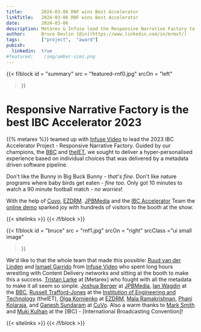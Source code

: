 ```yaml
---
title:       2024-03-06 RNF wins Best Accelerator
linkTitle:   2024-03-06 RNF wins Best Accelerator
date:        2024-03-06
description: Metarex & Infuse lead the Responsive Narrative Factory to the Best IBC Accelerator 2024.
author:      Bruce Devlin [@in](https://www.linkedin.com/in/mrmxf/)
tags:        ["project",  "award"]
pubish:
  linkedin:  true
#featured:    /img/amber-simi.png
---
```


{{< f/block
  id    = "summary"
  src   = "featured-rnf0.jpg"
  srcOn = "left"
>}}
<!-- markdownlint-disable MD025 -->
# Responsive Narrative Factory is the best IBC Accelerator 2023

{{%  metarex %}} teamed up with [Infuse Video] to lead the 2023 IBC Accelerator
Project - Responsive Narrative Factory. Guided by our champions, the [BBC] and
[theIET], we sought to deliver a hyper-personalised experience based on
individual choices that was delivered by a metadata driven software pipeline.

Don't like the Bunny in Big Buck Bunny - _that's fine_. Don't like nature
programs where baby birds get eaten - _fine too_. Only got 10 minutes to watch a
90 minute football match - _no worries_!

With the help of [Cuvo], [EZDRM]. [JPBMedia] and the [IBC Accelerator] Team
the [online demo] sparked joy with hundreds of visitors to the booth at the
show.

{{< sitelinks >}}
{{< /f/block >}}

{{< f/block
  id    = "bruce"
  src   = "rnf1.jpg"
  srcOn = "right"
  srcClass ="ui small image"
>}}

We'd like to that the whole team that made this possible: [Ruud van der
Linden](https://www.linkedin.com/in/ruudvanderlinden) and [Ismael
Garrido](https://www.linkedin.com/in/ACoAAAw-iEABOlZqWhPbJXieFhamlw4KkXGYrUc)
from [Infuse Video] who spent long hours wrestling with Content Delivery
networks and sitting at the booth to make this a success. [Tristan
Larke](https://www.linkedin.com/in/ACoAADFKxjUBM-OwLh5FCkT4k2_LZJcnQLR14uM) at
[Metarex] who fought with all the metadata to make it all seem so simple.
[Joshua
Berger](https://www.linkedin.com/in/ACoAAAAo9WwBaxu8DKVA27WQEjipmY8F1KyVoUc) at
[JPBMedia], [Ian
Wagdin](https://www.linkedin.com/in/ACoAAAJvIk0BCuYzzlMRQTybNXdlnYPSU1nR-vE) at
the [BBC], [Russell
Trafford-Jones](https://www.linkedin.com/in/ACoAAABaLSIB8GAE0GdBVKEDjG-tJV5eliMxnfg)
at the [Institution of Engineering and Technology] (theIET), [Olga
Kornienko](https://www.linkedin.com/in/ACoAAAFsDD0BF1FP91UB7I04RwyUU9JT12PnLJw)
at [EZDRM], [Mala
Ramakrishnan](https://www.linkedin.com/in/ACoAAAAJfAsBg3svssNHvpaEEEOFBhnxlKcdPlo),
[Phani
Kolaraja](https://www.linkedin.com/in/ACoAAAQlCnoB0_8NOaR15b1_3YRwsDAbM99_kKQ),
and [Ganesh
Sundaram](https://www.linkedin.com/in/ACoAAAC-3NEBHezFYZOLS_3DEUkIxn0jfPgGMj4)
at [CuVo]. Also a warm thanks to [Mark
Smith](https://www.linkedin.com/in/ACoAAAAwDhsBq_Dx6ZvNEXeYPUja1vctZVXdHQI) and
[Muki
Kulhan](https://www.linkedin.com/in/ACoAAABFmH0ByhDceebheeKnI86bhi_XsrBMoVA) at
the [IBC] - [International Broadcasting Convention]!

{{< sitelinks >}}
{{< /f/block >}}

<!-- ####################################################################### -->
[Infuse Video]: http://infuse.video/
[BBC]:          https://www.bbc.co.uk/rd/people/ian-wagdin
[Cuvo]:         https://www.cuvo.io
[EZDRM]:        https://www.ezdrm.com
[JPBMedia]:     https://www.linkedin.com/in/bergerjoshua
[theIET]:       https://tv.theiet.org/
[Institution of Engineering and Technology]: https://tv.theiet.org/

[IBC Accelerator]:         https://show.ibc.org/accelerator-media-innovation-programme/accelerator-project-responsive-narrative-factory
[online demo]:             https://ibcdemo.cuvo.io
